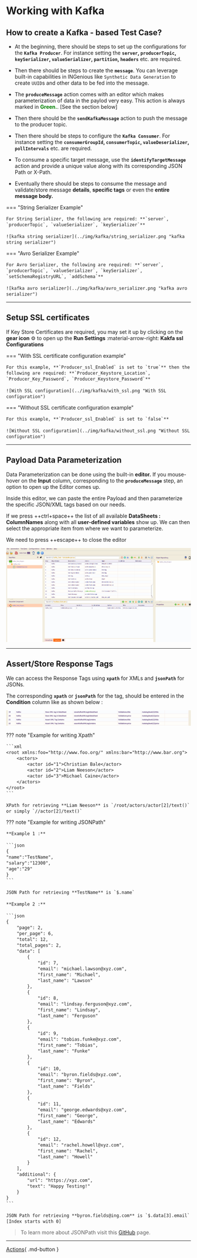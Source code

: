 # **Working with Kafka**

## How to create a Kafka - based Test Case?

* At the beginning, there should be steps to set up the configurations for the **`Kafka Producer`**. 
  For instance setting the **`server`, `producerTopic`, `keySerializer`, `valueSerializer`, `partition`, `headers`** etc. are required.

* Then there should be steps to create the **`message`**. You can leverage built-in capabilities in INGenious like `Synthetic Data Generation` to create `UUID`s and other data to be fed into the message.

* The **`produceMessage`** action comes with an editor which makes parameterization of data in the paylod very easy. This action is always marked in <span style="color:Green">**Green.**</span>. [See the section below]

* Then there should be the **`sendKafkaMessage`** action to push the message to the producer topic.

* Then there should be steps to configure the **`Kafka Consumer`**. 
  For instance setting the **`consumerGroupId`, `consumerTopic`, `valueDeserializer`, `pollIntervals`** etc. are required.

* To consume a specific target message, use the **`identifyTargetMessage`** action and provide a unique value along with its corresponding JSON Path or X-Path.

* Eventually there should be steps to consume the message and validate/store message **details**, **specific tags** or even the **entire message body.**


=== "String Serializer Example"

    For String Serializer, the following are required: **`server`, `producerTopic`, `valueSerializer`, `keySerializer`**

    ![kafka string serializer](../img/kafka/string_serializer.png "kafka string serializer")

=== "Avro Serializer Example"

    For Avro Serializer, the following are required: **`server`, `producerTopic`, `valueSerializer`, `keySerializer`, `setSchemaRegistryURL`, `addSchema`**

    ![kafka avro serializer](../img/kafka/avro_serializer.png "kafka avro serializer")


-------------------------------------


## Setup SSL certificates

If Key Store Certificates are required, you may set it up by clicking on the **gear icon** :gear: to open up the **Run Settings** :material-arrow-right: **Kakfa ssl Configurations**

=== "With SSL certificate configuration example"

    For this example, **`Producer_ssl_Enabled` is set to `true`** then the following are required: **`Producer_Keystore_Location`, `Producer_Key_Password`, `Producer_Keystore_Password`**

    ![With SSL configuration](../img/kafka/with_ssl.png "With SSL configuration")

=== "Without SSL certificate configuration example"

    For this example, **`Producer_ssl_Enabled` is set to `false`**

    ![Without SSL configuration](../img/kafka/without_ssl.png "Without SSL configuration")

-------------------------------------


## Payload Data Parameterization


 Data Parameterization can be done using the built-in **editor.** If you mouse-hover on the **Input** column, corresponding to the **`produceMessage`** step, an option to open up the Editor comes up.

 Inside this editor, we can paste the entire Payload and then parameterize the specific JSON/XML tags based on our needs.

 If we press ++ctrl+space++ the list of all available **DataSheets : ColumnNames** along with all **user-defined variables** show up. We can then select the appropriate item from where we want to parameterize.

 We need to press ++escape++ to close the editor

 ![editor](../img/kafka/editor.gif "editor")
 

 -------------------------------------

## Assert/Store Response Tags

 We can access the Response Tags using **`xpath`** for XMLs and **`jsonPath`** for JSONs.

 The corresponding **`xpath`** or **`jsonPath`** for the tag, should be entered in the **Condition** column like as shown below :

 ![assertions](../img/kafka/assertions.png "assertions")

??? note "Example for writing Xpath"

    ```xml
    <root xmlns:foo="http://www.foo.org/" xmlns:bar="http://www.bar.org">
        <actors>
            <actor id="1">Christian Bale</actor>
            <actor id="2">Liam Neeson</actor>
            <actor id="3">Michael Caine</actor>
        </actors>
    </root>
    ```

    XPath for retrieving **Liam Neeson** is `/root/actors/actor[2]/text()` or simply `//actor[2]/text()`

??? note "Example for writing JSONPath"

    **Example 1 :**

    ```json
    { 
    "name":"TestName",
    "salary":"12300",
    "age":"29"
    }
    ```

    JSON Path for retrieving **TestName** is `$.name` 

    **Example 2 :**

    ```json
    {
        "page": 2,
        "per_page": 6,
        "total": 12,
        "total_pages": 2,
        "data": [
            {
                "id": 7,
                "email": "michael.lawson@xyz.com",
                "first_name": "Michael",
                "last_name": "Lawson"
            },
            {
                "id": 8,
                "email": "lindsay.ferguson@xyz.com",
                "first_name": "Lindsay",
                "last_name": "Ferguson"
            },
            {
                "id": 9,
                "email": "tobias.funke@xyz.com",
                "first_name": "Tobias",
                "last_name": "Funke"
            },
            {
                "id": 10,
                "email": "byron.fields@xyz.com",
                "first_name": "Byron",
                "last_name": "Fields"
            },
            {
                "id": 11,
                "email": "george.edwards@xyz.com",
                "first_name": "George",
                "last_name": "Edwards"
            },
            {
                "id": 12,
                "email": "rachel.howell@xyz.com",
                "first_name": "Rachel",
                "last_name": "Howell"
            }
        ],
        "additional": {
            "url": "https://xyz.com",
            "text": "Happy Testing!"
        }
    }
    ```

    JSON Path for retrieving **byron.fields@ing.com** is `$.data[3].email` [Index starts with 0]

>To learn more about JSONPath visit this [GitHub](https://github.com/json-path/JsonPath) page.

-------------------------------------




[Actions](../kafka/kafkaActions.md){ .md-button }